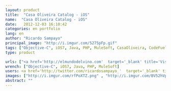 ```yaml
---
layout: product
title:  "Casa Oliveira Catalog - iOS"
name:  "Casa Oliveira Catalog - iOS"
date:   2012-12-03 16:10:42
categories: en portfolio
lang: en
author: "Ricardo Sampayo"
principal_image: "http://i.imgur.com/5275pFp.gif"
tags: ["Objective-C", iOS7, Java, PHP, MuleSoft, CasaOliveira, CodeFuel]
type: product

urls: ["<a href='http://elmundodelvino.com'  target='_blank' title='Visit the website of the client'>Casa Oliveira</a>", "<a href='http://www.codeFuel.me' title='Visit the website developer'>CodeFuel</a>"]
wrench: ["Objective-C", iOS7, Java, PHP, MuleSoft]
users: <a href='http://twitter.com/ricardosampayo_'  target='_blank' title='Ricardo Sampayo`s Twitter'>@RicardoSampayo_</a>
images: ["http://i.imgur.com/rfPoXTZ.png" , "http://i.imgur.com/BV52hVp.png" , "http://i.imgur.com/QAAskjP.png", "http://i.imgur.com/mswXKDh.png", "http://i.imgur.com/wV7EyaZ.png"]
abstract: ""
---
```


